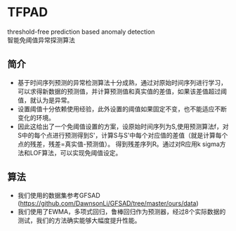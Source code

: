 # TFPAD
threshold-free prediction based anomaly detection <br>
智能免阈值异常探测算法 <br>
## 简介 <br>
* 基于时间序列预测的异常检测算法十分成熟，通过对原始时间序列进行学习，可以求得新数据的预测值，并计算预测值和真实值的差值，如果该差值超过阈值，就认为是异常。
* 设置阈值十分依赖使用经验，此外设置的阈值如果固定不变，也不能适应不断变化的环境。
* 因此这给出了一个免阈值设置的方案，设原始时间序列为S,使用预测算法f，对S中的每个点进行预测得到S'，计算S与S'中每个对应值的差值（就是计算每个点的残差，残差=真实值-预测值）。
得到残差序列R。通过对R应用k sigma方法和LOF算法，可以实现免阈值设定。
## 算法 <br>
* 我们使用的数据集参考GFSAD (https://github.com/DawnsonLi/GFSAD/tree/master/ours/data)
* 我们使用了EWMA，多项式回归，鲁棒回归作为预测器，经过8个实际数据的测试，我们的方法确实能够大幅度提升性能。
